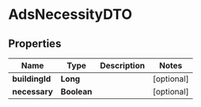 # AdsNecessityDTO

## Properties
Name | Type | Description | Notes
------------ | ------------- | ------------- | -------------
**buildingId** | **Long** |  |  [optional]
**necessary** | **Boolean** |  |  [optional]
